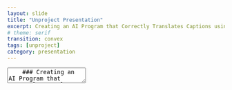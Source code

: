 ```yaml
---
layout: slide
title: "Unproject Presentation"
excerpt: Creating an AI Program that Correctly Translates Captions using Text Analysis for Digital Social Storytelling
# theme: serif
transition: convex
tags: [unproject]
category: presentation
---
```


<link rel="stylesheet" href="dist/theme/serif.css">

<section data-markdown>
  <textarea data-template>
    ### Creating an AI Program that Correctly Translates Captions using Text Analysis Tehcniques for Digital-Social Storytelling.
    Awad AlMehairi
    IM-UH-1511 - Introduction to Digital Humanities
    ---
    ## Scope:
    This project focuses on tackling incorrect social media captions and messages by forging together an AI system that detects inconsistent translations across social media platforms that communicate incoherent ideas due to inaccurate translations. The main idea it approaches is language, mainly the Emirati Arabic dialect.
    ---
    Lots of dialects are improperly documented online that their translation processes are almost always slightly off or based on the formal form of the detected language.
Emirati Arabic is one of those prone to inaccurate translations, thus inaccurate interpretations.
    ---
    ## Main Concerns:
    Maintain consistent usage of Emirati Arabic in research purposes.
Allow researchers and social media users in general to understand Emirati Arabic and not shy away from it, especially during research or important announcements (especially those within communities).
    ---
    ## Data:
   Most data for this project is collected from social media accounts with captions/comments of different versions of Emirati Arabic.
Other versions of this project will be fully developed to house translation processes of other languages and dialects (not necessarily of Arabic).
Other forms of data include written narratives and poetry in Emirati Arabic. These sources are used to expand the database with a richer vocabulary.
    ---
    ## Data Source:
    Instagram account like *@goodbyeoldjumeirah*. This account focuses on "archiving traditional, abandoned, and demolished houses in Jumeirah".
Most of the comments under this account’s posts are of Emirati Arabic. The account managers are natives of the UAE, and most of the comments under their posts are from other locals commenting in Emirati Arabic.

@almawrooth on Instagram – a page that aims to document inherent aspects of locations in the UAE by the people from an older time of today. Most of the contributions and explanations are in Emirati Arabic.
    ---
    ## Ethics:
    This project is guided by the motive of wanting to maintain the identity of Emiratis across social media platforms that are usually dominantly westernized. It follows copyright guidelines with the sources it uses for data collection and database construction.
    ---
    ## Values:
    ---
   ## Techniques:
   Use text analysis techniques to further analyze proposed texts (and dialects) to better compose correct translation programs in
    ---
   ## Aims:
The main goal of this project is to create a flawless database that can successfully detect inaccurate translations and correctly display them.
The final form of the project will be used as a tool to make data collection from online sources that use Emirati Arabic instead of English.
    ---
   ## Participation:
    This project aims to contain ideas of the people in Jumeirah that showcase cultural diversity and availability through language.   
    ---
   ## Workplan:
    1. Collect data from Instagram Posts.
    2. The team detect comments not in English, usually in Emirati Arabic.
    4. Categorize the data based on the degree of inaccuracies.
    5. Understand the inaccurate translations in the context of the post.
    6. Process the inaccuracies through a curated database.
    7. Check if the captions pass as accurate or inaccurate.
    8. Develop an webpage that hosts this program.
    9. Create a public trial run of the program that can be tested by people.
    10. Implement people's suggestions and possibly expand the database with
  </textarea>
</section>
